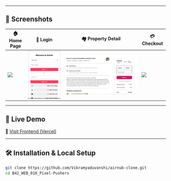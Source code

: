 
---

## 📸 Screenshots

| 🏠 Home Page | 🔐 Login | 🏘️ Property Detail | 💳 Checkout |
|-------------|----------|---------------------|--------------|
| ![](./assets/homepage.png) | ![](./assets/login.png) | ![](./assets/product.png) | ![](./assets/checkout.png) |

---

## 🚀 Live Demo

🔗 [Visit Frontend (Vercel)](https://airnub-clone-beta.vercel.app)

---

## 🛠 Installation & Local Setup

```bash
git clone https://github.com/Vikramyaduvanshi/airnub-clone.git
cd B42_WEB_010_Pixel-Pushers
